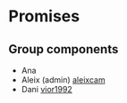 # Promises

## Group components

- Ana
- Aleix (admin) [aleixcam](https://github.com/aleixcam)
- Dani [vior1992](https://github.com/vior1992)


